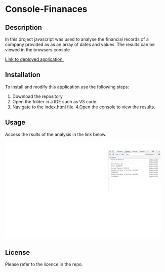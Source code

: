 # Console-Finanaces

## Description

In this project javascript was used to analyse the financial records of a company provided as as an array of dates and values. The results can be viewed in the browsers console

[Link to deployed application.](https://omalik92.github.io/Console-FInanaces/)

## Installation

To install and modify this application use the following steps:

1. Download the repository
2. Open the folder in a IDE such as VS code.
3. Navigate to the index.html file.
   4.Open the console to view the results.

## Usage

Access the rsults of the analysis in the link below.

![web page screen shot](./images/Screenshot%202022-12-17%20at%2013.33.05.png)

## License

Please refer to the licence in the repo.
